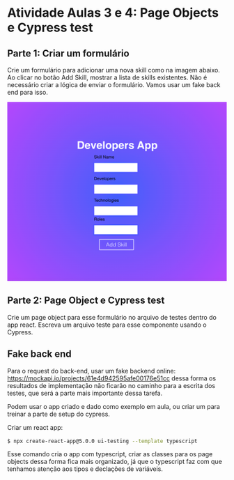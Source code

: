 # Atividade Aulas 3 e 4: Page Objects e Cypress test

## Parte 1: Criar um formulário

Crie um formulário para adicionar uma nova skill como na imagem abaixo. Ao clicar no botão Add Skill, mostrar a lista de skills existentes. Não é necessário criar a lógica de enviar o formulário. Vamos usar um fake back end para isso. 

<img src="Example.png" alt="drawing" width="1000"/>

## Parte 2: Page Object e Cypress test

Crie um page object para esse formulário no arquivo de testes dentro do app react. Escreva um arquivo teste para esse componente usando o Cypress.

## Fake back end

Para o request do back-end, usar um fake backend online: https://mockapi.io/projects/61e4d942595afe00176e51cc dessa forma os resultados de implementação não ficarão no caminho para a escrita dos testes, que será a parte mais importante dessa tarefa.

Podem usar o app criado e dado como exemplo em aula, ou criar um para treinar a parte de setup do cypress.

Criar um react app:
```bash
$ npx create-react-app@5.0.0 ui-testing --template typescript 
```

Esse comando cria o app com typescript, criar as classes para os page objects dessa forma fica mais organizado, já que o typescript faz com que tenhamos atenção aos tipos e declações de variáveis.